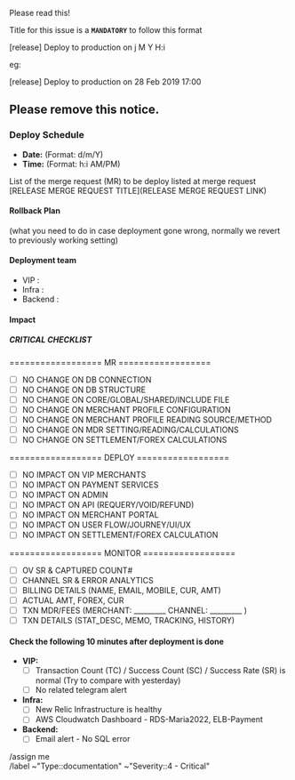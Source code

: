 Please read this!

Title for this issue is a **`MANDATORY`** to follow this format

  [release] Deploy to production on j M Y H:i
  
eg:

  [release] Deploy to production on 28 Feb 2019 17:00
  
Please remove this notice.
------

### Deploy Schedule

+ **Date:** (Format: d/m/Y)
+ **Time:** (Format: h:i AM/PM)

List of the merge request (MR) to be deploy listed at merge request [RELEASE MERGE REQUEST TITLE](RELEASE MERGE REQUEST LINK)

#### Rollback Plan

(what you need to do in case deployment gone wrong, normally we revert to previously working setting)

#### Deployment team

+ VIP : 
+ Infra : 
+ Backend : 

#### Impact

##### CRITICAL CHECKLIST

================== MR ==================

* [ ] NO CHANGE ON DB CONNECTION
* [ ] NO CHANGE ON DB STRUCTURE
* [ ] NO CHANGE ON CORE/GLOBAL/SHARED/INCLUDE FILE
* [ ] NO CHANGE ON MERCHANT PROFILE CONFIGURATION
* [ ] NO CHANGE ON MERCHANT PROFILE READING SOURCE/METHOD
* [ ] NO CHANGE ON MDR SETTING/READING/CALCULATIONS
* [ ] NO CHANGE ON SETTLEMENT/FOREX CALCULATIONS

================== DEPLOY ==================

* [ ] NO IMPACT ON VIP MERCHANTS
* [ ] NO IMPACT ON PAYMENT SERVICES
* [ ] NO IMPACT ON ADMIN
* [ ] NO IMPACT ON API (REQUERY/VOID/REFUND)
* [ ] NO IMPACT ON MERCHANT PORTAL
* [ ] NO IMPACT ON USER FLOW/JOURNEY/UI/UX
* [ ] NO IMPACT ON SETTLEMENT/FOREX CALCULATION

================== MONITOR ==================

* [ ] OV SR & CAPTURED COUNT#
* [ ] CHANNEL SR & ERROR ANALYTICS
* [ ] BILLING DETAILS (NAME, EMAIL, MOBILE, CUR, AMT)
* [ ] ACTUAL AMT, FOREX, CUR
* [ ] TXN MDR/FEES (MERCHANT: _________ CHANNEL: _________ )
* [ ] TXN DETAILS (STAT_DESC, MEMO, TRACKING, HISTORY)

#### Check the following 10 minutes after deployment is done

* **VIP:**
  - [ ] Transaction Count (TC) / Success Count (SC) / Success Rate (SR) is normal (Try to compare with yesterday)
  - [ ] No related telegram alert
* **Infra:**
  - [ ] New Relic Infrastructure is healthy
  - [ ] AWS Cloudwatch Dashboard - RDS-Maria2022, ELB-Payment
* **Backend:**
  - [ ] Email alert - No SQL error

/assign me  
/label ~"Type::documentation" ~"Severity::4 - Critical"